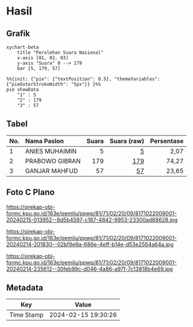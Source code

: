 # Hasil

## Grafik

```mermaid
xychart-beta
    title "Perolehan Suara Nasional"
    x-axis [01, 02, 03]
    y-axis "Suara" 0 --> 179
    bar [5, 179, 57]
```

```mermaid
%%{init: {"pie": {"textPosition": 0.5}, "themeVariables": {"pieOuterStrokeWidth": "5px"}} }%%
pie showData
    "1" : 5
    "2" : 179
    "3" : 57
```

## Tabel

| No. | Nama Paslon    | Suara | Suara (raw) | Persentase |
|:--- |:-------------- | -----:| -----------:| ----------:|
| 1   | ANIES MUHAIMIN | 5     | [5][p-1]    | 2,07       |
| 2   | PRABOWO GIBRAN | 179   | [179][p-2]  | 74,27      |
| 3   | GANJAR MAHFUD  | 57    | [57][p-3]   | 23,65      |


[p-1]: https://github.com/gigit-pemilu/pemilu-2024/blob/main/pilpres/hitung-suara/sub/81-maluku/sub/71-kota-ambon/sub/02-sirimau/sub/2009-soya/sub/001-tps/sub/paslon-1.txt
[p-2]: https://github.com/gigit-pemilu/pemilu-2024/blob/main/pilpres/hitung-suara/sub/81-maluku/sub/71-kota-ambon/sub/02-sirimau/sub/2009-soya/sub/001-tps/sub/paslon-2.txt
[p-3]: https://github.com/gigit-pemilu/pemilu-2024/blob/main/pilpres/hitung-suara/sub/81-maluku/sub/71-kota-ambon/sub/02-sirimau/sub/2009-soya/sub/001-tps/sub/paslon-3.txt

## Foto C Plano

https://sirekap-obj-formc.kpu.go.id/163e/pemilu/ppwp/81/71/02/20/09/8171022009001-20240215-013952--8d5b4597-c187-4842-9953-23300ad68628.jpg

https://sirekap-obj-formc.kpu.go.id/163e/pemilu/ppwp/81/71/02/20/09/8171022009001-20240214-201830--02bf9e9a-686e-4eff-b14e-d53e2564a64a.jpg

https://sirekap-obj-formc.kpu.go.id/163e/pemilu/ppwp/81/71/02/20/09/8171022009001-20240214-235612--30feb99c-d046-4a86-a97f-7c13818b4e69.jpg


## Metadata

| Key        | Value               |
| ---------- | ------------------- |
| Time Stamp | 2024-02-15 19:30:26 |



